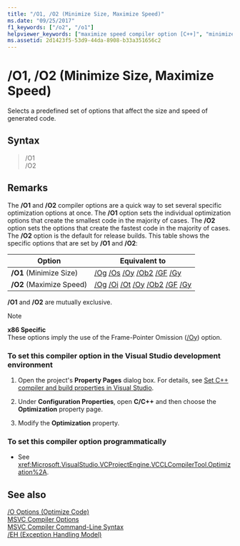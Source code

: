 ```yaml
---
title: "/O1, /O2 (Minimize Size, Maximize Speed)"
ms.date: "09/25/2017"
f1_keywords: ["/o2", "/o1"]
helpviewer_keywords: ["maximize speed compiler option [C++]", "minimize size compiler option [C++]", "-O2 compiler option [C++]", "fast code", "small code", "O2 compiler option [C++]", "/O2 compiler option [C++]", "-O1 compiler option [C++]", "O1 compiler option [C++]", "/O1 compiler option [C++]"]
ms.assetid: 2d1423f5-53d9-44da-8908-b33a351656c2
---
```

# /O1, /O2 (Minimize Size, Maximize Speed)

Selects a predefined set of options that affect the size and speed of generated code.

## Syntax

> /O1\
> /O2

## Remarks

The **/O1** and **/O2** compiler options are a quick way to set several specific optimization options at once. The **/O1** option sets the individual optimization options that create the smallest code in the majority of cases. The **/O2** option sets the options that create the fastest code in the majority of cases. The **/O2** option is the default for release builds. This table shows the specific options that are set by **/O1** and **/O2**:

|Option|Equivalent to|
|------------|-------------------|
|**/O1** (Minimize Size)|[/Og](og-global-optimizations.md) [/Os](os-ot-favor-small-code-favor-fast-code.md) [/Oy](oy-frame-pointer-omission.md) [/Ob2](ob-inline-function-expansion.md) [/GF](gf-eliminate-duplicate-strings.md) [/Gy](gy-enable-function-level-linking.md)|
|**/O2** (Maximize Speed)|[/Og](og-global-optimizations.md) [/Oi](oi-generate-intrinsic-functions.md) [/Ot](os-ot-favor-small-code-favor-fast-code.md) [/Oy](oy-frame-pointer-omission.md) [/Ob2](ob-inline-function-expansion.md) [/GF](gf-eliminate-duplicate-strings.md) [/Gy](gy-enable-function-level-linking.md)|

**/O1** and **/O2** are mutually exclusive.

> [!NOTE]
> **x86 Specific**\
> These options imply the use of the Frame-Pointer Omission ([/Oy](oy-frame-pointer-omission.md)) option.

### To set this compiler option in the Visual Studio development environment

1. Open the project's **Property Pages** dialog box. For details, see [Set C++ compiler and build properties in Visual Studio](../working-with-project-properties.md).

1. Under **Configuration Properties**, open **C/C++** and then choose the **Optimization** property page.

1. Modify the **Optimization** property.

### To set this compiler option programmatically

- See <xref:Microsoft.VisualStudio.VCProjectEngine.VCCLCompilerTool.Optimization%2A>.

## See also

[/O Options (Optimize Code)](o-options-optimize-code.md)<br/>
[MSVC Compiler Options](compiler-options.md)<br/>
[MSVC Compiler Command-Line Syntax](compiler-command-line-syntax.md)<br/>
[/EH (Exception Handling Model)](eh-exception-handling-model.md)
